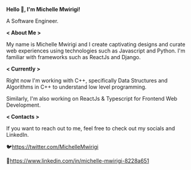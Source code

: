 
**Hello 👋, I'm Michelle Mwirigi!**

A Software Engineer.


**< About Me >**

My name is Michelle Mwirigi and I create captivating designs and curate web experiences using technologies such as Javascript and Python. I'm familiar with frameworks such as ReactJs and Django.

**< Currently >**

Right now I'm working with C++, specifically Data Structures and Algorithms in C++ to understand low level programming.

Similarly, I'm also working on ReactJs & Typescript for Frontend Web Development.

**< Contacts >**

If you want to reach out to me, feel free to check out my socials and LinkedIn.

🐦https://twitter.com/MichelleMwirigi

🔗https://www.linkedin.com/in/michelle-mwirigi-8228a651

<!---
mwirigikainyu/mwirigikainyu is a ✨ special ✨ repository because its `README.md` (this file) appears on your GitHub profile.
You can click the Preview link to take a look at your changes.
--->
